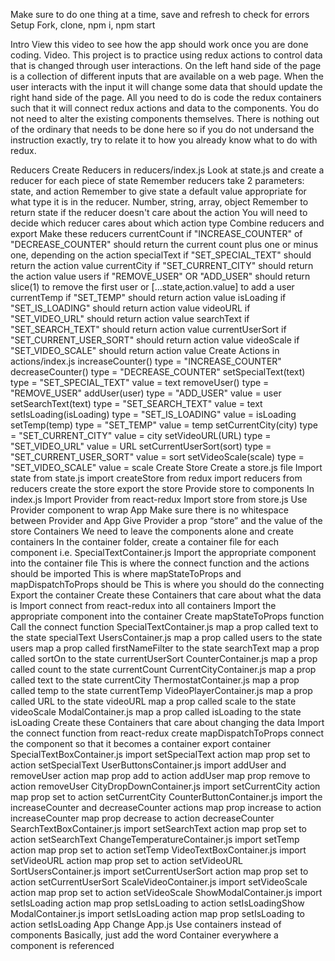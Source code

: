 Make sure to do one thing at a time, save and refresh to check for errors
Setup
Fork, clone, npm i, npm start

Intro
View this video to see how the app should work once you are done coding. Video. This project is to practice using redux actions to control data that is changed through user interactions. On the left hand side of the page is a collection of different inputs that are available on a web page. When the user interacts with the input it will change some data that should update the right hand side of the page. All you need to do is code the redux containers such that it will connect redux actions and data to the components. You do not need to alter the existing components themselves. There is nothing out of the ordinary that needs to be done here so if you do not undersand the instruction exactly, try to relate it to how you already know what to do with redux.

Reducers
Create Reducers in reducers/index.js
Look at state.js and create a reducer for each piece of state
Remember reducers take 2 parameters: state, and action
Remember to give state a default value appropriate for what type it is in the reducer. Number, string, array, object
Remember to return state if the reducer doesn't care about the action
You will need to decide which reducer cares about which action type
Combine reducers and export
Make these reducers
currentCount
if "INCREASE_COUNTER" of "DECREASE_COUNTER" should return the current count plus one or minus one, depending on the action
specialText
if "SET_SPECIAL_TEXT" should return the action value
currentCity
if "SET_CURRENT_CITY" should return the action value
users
if "REMOVE_USER" OR "ADD_USER" should return slice(1) to remove the first user or [...state,action.value] to add a user
currentTemp
if "SET_TEMP" should return action value
isLoading
if "SET_IS_LOADING" should return action value
videoURL
if "SET_VIDEO_URL" should return action value
searchText
if "SET_SEARCH_TEXT" should return action value
currentUserSort
if "SET_CURRENT_USER_SORT" should return action value
videoScale
if "SET_VIDEO_SCALE" should return action value
Create Actions in actions/index.js
increaseCounter()
type = "INCREASE_COUNTER"
decreaseCounter()
type = "DECREASE_COUNTER"
setSpecialText(text)
type = "SET_SPECIAL_TEXT"
value = text
removeUser()
type = "REMOVE_USER"
addUser(user)
type = "ADD_USER"
value = user
setSearchText(text)
type = "SET_SEARCH_TEXT"
value = text
setIsLoading(isLoading)
type = "SET_IS_LOADING"
value = isLoading
setTemp(temp)
type = "SET_TEMP"
value = temp
setCurrentCity(city)
type = "SET_CURRENT_CITY"
value = city
setVideoURL(URL)
type = "SET_VIDEO_URL"
value = URL
setCurrentUserSort(sort)
type = "SET_CURRENT_USER_SORT"
value = sort
setVideoScale(scale)
type = "SET_VIDEO_SCALE"
value = scale
Create Store
Create a store.js file
Import state from state.js
import createStore from redux
import reducers from reducers
create the store
export the store
Provide store to components
In index.js
Import Provider from react-redux
Import store from store.js
Use Provider component to wrap App
Make sure there is no whitespace between Provider and App
Give Provider a prop “store” and the value of the store
Containers
We need to leave the components alone and create containers
In the container folder, create a container file for each component i.e. SpecialTextContainer.js
Import the appropriate component into the container file
This is where the connect function and the actions should be imported
This is where mapStateToProps and mapDispatchToProps should be
This is where you should do the connecting
Export the container
Create these Containers that care about what the data is
Import connect from react-redux into all containers
Import the appropriate component into the container
Create mapStateToProps function
Call the connect function
SpecialTextContainer.js
map a prop called text to the state specialText
UsersContainer.js
map a prop called users to the state users
map a prop called firstNameFilter to the state searchText
map a prop called sortOn to the state currentUserSort
CounterContainer.js
map a prop called count to the state currentCount
CurrentCityContainer.js
map a prop called text to the state currentCity
ThermostatContainer.js
map a prop called temp to the state currentTemp
VideoPlayerContainer.js
map a prop called URL to the state videoURL
map a prop called scale to the state videoScale
ModalContainer.js
map a prop called isLoading to the state isLoading
Create these Containers that care about changing the data
Import the connect function from react-redux
create mapDispatchToProps
connect the component so that it becomes a container
export container
SpecialTextBoxContainer.js
import setSpecialText action
map prop set to action setSpecialText
UserButtonsContainer.js
import addUser and removeUser action
map prop add to action addUser
map prop remove to action removeUser
CityDropDownContainer.js
import setCurrentCity action
map prop set to action setCurrentCity
CounterButtonContainer.js
import the increaseCounter and decreaseCounter actions
map prop increase to action increaseCounter
map prop decrease to action decreaseCounter
SearchTextBoxContainer.js
import setSearchText action
map prop set to action setSearchText
ChangeTemperatureContainer.js
import setTemp action
map prop set to action setTemp
VideoTextBoxContainer.js
import setVideoURL action
map prop set to action setVideoURL
SortUsersContainer.js
import setCurrentUserSort action
map prop set to action setCurrentUserSort
ScaleVideoContainer.js
import setVideoScale action
map prop set to action setVideoScale
ShowModalContainer.js
import setIsLoading action
map prop setIsLoading to action setIsLoadingShow
ModalContainer.js
import setIsLoading action
map prop setIsLoading to action setIsLoading
App
Change App.js
Use containers instead of components
Basically, just add the word Container everywhere a component is referenced
